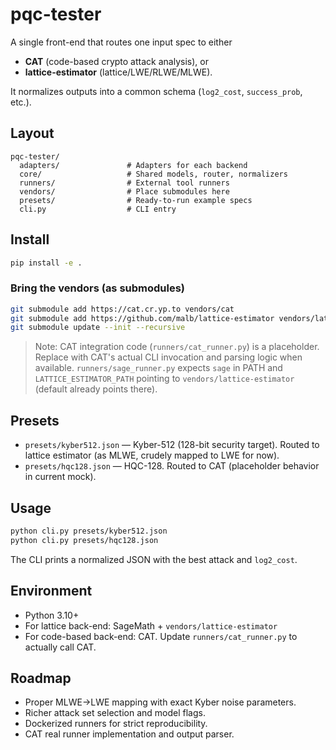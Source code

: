 
# pqc-tester

A single front-end that routes one input spec to either
- **CAT** (code-based crypto attack analysis), or
- **lattice-estimator** (lattice/LWE/RLWE/MLWE).

It normalizes outputs into a common schema (`log2_cost`, `success_prob`, etc.).

## Layout

```
pqc-tester/
  adapters/               # Adapters for each backend
  core/                   # Shared models, router, normalizers
  runners/                # External tool runners
  vendors/                # Place submodules here
  presets/                # Ready-to-run example specs
  cli.py                  # CLI entry
```

## Install

```bash
pip install -e .
```

### Bring the vendors (as submodules)

```bash
git submodule add https://cat.cr.yp.to vendors/cat
git submodule add https://github.com/malb/lattice-estimator vendors/lattice-estimator
git submodule update --init --recursive
```

> Note: CAT integration code (`runners/cat_runner.py`) is a placeholder. Replace with CAT's actual CLI invocation and parsing logic when available.
> `runners/sage_runner.py` expects `sage` in PATH and `LATTICE_ESTIMATOR_PATH` pointing to `vendors/lattice-estimator` (default already points there).

## Presets

- `presets/kyber512.json` — Kyber-512 (128-bit security target). Routed to lattice estimator (as MLWE, crudely mapped to LWE for now).
- `presets/hqc128.json` — HQC-128. Routed to CAT (placeholder behavior in current mock).

## Usage

```bash
python cli.py presets/kyber512.json
python cli.py presets/hqc128.json
```

The CLI prints a normalized JSON with the best attack and `log2_cost`.

## Environment

- Python 3.10+
- For lattice back-end: SageMath + `vendors/lattice-estimator`
- For code-based back-end: CAT. Update `runners/cat_runner.py` to actually call CAT.

## Roadmap

- Proper MLWE→LWE mapping with exact Kyber noise parameters.
- Richer attack set selection and model flags.
- Dockerized runners for strict reproducibility.
- CAT real runner implementation and output parser.
